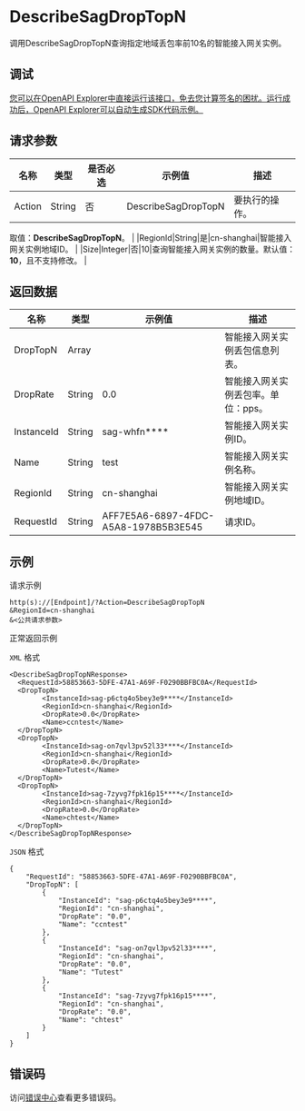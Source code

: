 # DescribeSagDropTopN

调用DescribeSagDropTopN查询指定地域丢包率前10名的智能接入网关实例。

## 调试

[您可以在OpenAPI Explorer中直接运行该接口，免去您计算签名的困扰。运行成功后，OpenAPI Explorer可以自动生成SDK代码示例。](https://api.aliyun.com/#product=Smartag&api=DescribeSagDropTopN&type=RPC&version=2018-03-13)

## 请求参数

|名称|类型|是否必选|示例值|描述|
|--|--|----|---|--|
|Action|String|否|DescribeSagDropTopN|要执行的操作。

 取值：**DescribeSagDropTopN**。 |
|RegionId|String|是|cn-shanghai|智能接入网关实例地域ID。 |
|Size|Integer|否|10|查询智能接入网关实例的数量。默认值：**10**，且不支持修改。 |

## 返回数据

|名称|类型|示例值|描述|
|--|--|---|--|
|DropTopN|Array| |智能接入网关实例丢包信息列表。 |
|DropRate|String|0.0|智能接入网关实例丢包率。单位：pps。 |
|InstanceId|String|sag-whfn\*\*\*\*|智能接入网关实例ID。 |
|Name|String|test|智能接入网关实例名称。 |
|RegionId|String|cn-shanghai|智能接入网关实例地域ID。 |
|RequestId|String|AFF7E5A6-6897-4FDC-A5A8-1978B5B3E545|请求ID。 |

## 示例

请求示例

```
http(s)://[Endpoint]/?Action=DescribeSagDropTopN
&RegionId=cn-shanghai
&<公共请求参数>
```

正常返回示例

`XML` 格式

```
<DescribeSagDropTopNResponse>
  <RequestId>58853663-5DFE-47A1-A69F-F0290BBFBC0A</RequestId>
  <DropTopN>
        <InstanceId>sag-p6ctq4o5bey3e9****</InstanceId>
        <RegionId>cn-shanghai</RegionId>
        <DropRate>0.0</DropRate>
        <Name>ccntest</Name>
  </DropTopN>
  <DropTopN>
        <InstanceId>sag-on7qvl3pv52l33****</InstanceId>
        <RegionId>cn-shanghai</RegionId>
        <DropRate>0.0</DropRate>
        <Name>Tutest</Name>
  </DropTopN>
  <DropTopN>
        <InstanceId>sag-7zyvg7fpk16p15****</InstanceId>
        <RegionId>cn-shanghai</RegionId>
        <DropRate>0.0</DropRate>
        <Name>chtest</Name>
  </DropTopN>
</DescribeSagDropTopNResponse>
```

`JSON` 格式

```
{
	"RequestId": "58853663-5DFE-47A1-A69F-F0290BBFBC0A",
	"DropTopN": [
		{
			"InstanceId": "sag-p6ctq4o5bey3e9****",
			"RegionId": "cn-shanghai",
			"DropRate": "0.0",
			"Name": "ccntest"
		},
		{
			"InstanceId": "sag-on7qvl3pv52l33****",
			"RegionId": "cn-shanghai",
			"DropRate": "0.0",
			"Name": "Tutest"
		},
		{
			"InstanceId": "sag-7zyvg7fpk16p15****",
			"RegionId": "cn-shanghai",
			"DropRate": "0.0",
			"Name": "chtest"
		}
	]
}
```

## 错误码

访问[错误中心](https://error-center.alibabacloud.com/status/product/Smartag)查看更多错误码。

